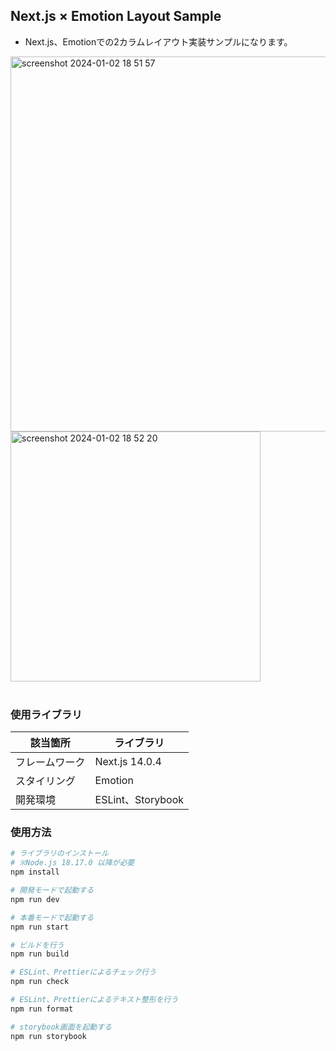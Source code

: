 ## Next.js × Emotion Layout Sample

- Next.js、Emotionでの2カラムレイアウト実装サンプルになります。

<img width="600" alt="screenshot 2024-01-02 18 51 57" src="https://github.com/masarito617/nextjs-emotion-layout-sample/assets/77447256/b2108fe2-9e37-48dc-a510-3a266c0eb84a">
<br>

<img width="400" alt="screenshot 2024-01-02 18 52 20" src="https://github.com/masarito617/nextjs-emotion-layout-sample/assets/77447256/90cfb6a1-65a2-4bd1-8b3c-9a4309c742eb">
<br>

<br>

### 使用ライブラリ

| 該当箇所 | ライブラリ |
----|---- 
| フレームワーク | Next.js 14.0.4 |
| スタイリング | Emotion |
| 開発環境 | ESLint、Storybook |

### 使用方法

```bash
# ライブラリのインストール
# ※Node.js 18.17.0 以降が必要
npm install

# 開発モードで起動する
npm run dev

# 本番モードで起動する
npm run start

# ビルドを行う
npm run build

# ESLint、Prettierによるチェック行う
npm run check

# ESLint、Prettierによるテキスト整形を行う
npm run format

# storybook画面を起動する
npm run storybook
```
